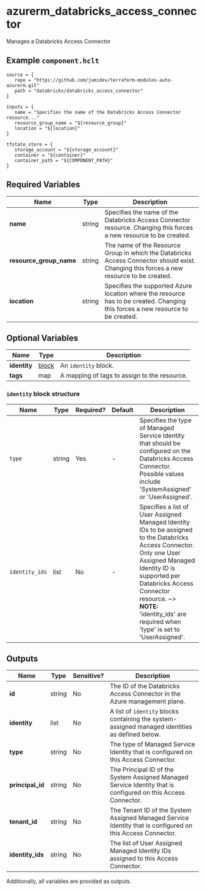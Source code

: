# azurerm_databricks_access_connector

Manages a Databricks Access Connector

## Example `component.hclt`

```hcl
source = {
   repo = "https://github.com/jumidev/terraform-modules-auto-azurerm.git"   
   path = "databricks/databricks_access_connector"   
}

inputs = {
   name = "Specifies the name of the Databricks Access Connector resource..."   
   resource_group_name = "${resource_group}"   
   location = "${location}"   
}

tfstate_store = {
   storage_account = "${storage_account}"   
   container = "${container}"   
   container_path = "${COMPONENT_PATH}"   
}

```

## Required Variables

| Name | Type |  Description |
| ---- | --------- |  ----------- |
| **name** | string |  Specifies the name of the Databricks Access Connector resource. Changing this forces a new resource to be created. | 
| **resource_group_name** | string |  The name of the Resource Group in which the Databricks Access Connector should exist. Changing this forces a new resource to be created. | 
| **location** | string |  Specifies the supported Azure location where the resource has to be created. Changing this forces a new resource to be created. | 

## Optional Variables

| Name | Type |  Description |
| ---- | --------- |  ----------- |
| **identity** | [block](#identity-block-structure) |  An `identity` block. | 
| **tags** | map |  A mapping of tags to assign to the resource. | 

### `identity` block structure

| Name | Type | Required? | Default | Description |
| ---- | ---- | --------- | ------- | ----------- |
| `type` | string | Yes | - | Specifies the type of Managed Service Identity that should be configured on the Databricks Access Connector. Possible values include 'SystemAssigned' or 'UserAssigned'. |
| `identity_ids` | list | No | - | Specifies a list of User Assigned Managed Identity IDs to be assigned to the Databricks Access Connector. Only one User Assigned Managed Identity ID is supported per Databricks Access Connector resource. ~> **NOTE:** 'identity_ids' are required when 'type' is set to 'UserAssigned'. |



## Outputs

| Name | Type | Sensitive? | Description |
| ---- | ---- | --------- | --------- |
| **id** | string | No  | The ID of the Databricks Access Connector in the Azure management plane. | 
| **identity** | list | No  | A list of `identity` blocks containing the system-assigned managed identities as defined below. | 
| **type** | string | No  | The type of Managed Service Identity that is configured on this Access Connector. | 
| **principal_id** | string | No  | The Principal ID of the System Assigned Managed Service Identity that is configured on this Access Connector. | 
| **tenant_id** | string | No  | The Tenant ID of the System Assigned Managed Service Identity that is configured on this Access Connector. | 
| **identity_ids** | string | No  | The list of User Assigned Managed Identity IDs assigned to this Access Connector. | 

Additionally, all variables are provided as outputs.
